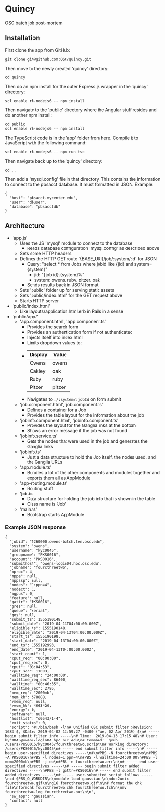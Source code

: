 # Quincy

OSC batch job post-mortem

## Installation

First clone the app from GitHub:

`git clone git@github.com:OSC/quincy.git`

Then move to the newly created 'quincy' directory:

`cd quincy`

Then do an npm install for the outer Express.js wrapper in the 'quincy' directory:

`scl enable rh-nodejs6 -- npm install`

Then navigate to the 'public' directory where the Angular stuff resides and do another npm install:

```
cd public
scl enable rh-nodejs6 -- npm install
```

The TypeScript code is in the 'app' folder from here. Compile it to JavaScript with the following command:

`scl enable rh-nodejs6 -- npm run tsc`

Then navigate back up to the 'quincy' directory:

`cd ..`

Then add a 'mysql.config' file in that directory. This contains the information to connect to the pbsacct database. It must formatted in JSON. Example:

```
{
  "host": "pbsacct.mycenter.edu",
  "user": "dbuser",
  "database": "pbsacctdb"
}
```

## Architecture

- 'app.js'
    - Uses the JS 'mysql' module to connect to the database
        - Reads database configuration 'mysql.config' as described above
    - Sets some HTTP headers
    - Defines the HTTP GET route '{BASE_URI}/job/:system/:id' for JSON
        - Query: "select * from Jobs where jobid like {jid} and system={system}"
            - jid: "{job id}.{system}%"
            - system: owens, ruby, pitzer, oak
        - Sends results back in JSON format
    - Sets 'public' folder up for serving static assets
    - Sets 'public/index.html' for the GET request above
    - Starts HTTP server
- 'public/index.html'
    - Like layouts/application.html.erb in Rails in a sense
- 'public/app/'
    - 'app.component.html', 'app.component.ts'
        - Provides the search form
        - Provides an authentication form if not authenticated
        - Injects itself into index.html
        - Limits dropdown values to:
        - | Display | Value |
          | --- | --- |
          | Owens | owens |
          | Oakley | oak |
          | Ruby | ruby |
          | Pitzer | pitzer |
        - Navigates to `./:system/:jobId` on form submit
    - 'job.component.html', 'job.component.ts'
        - Defines a container for a Job
        - Provides the table layout for the information about the job
    - 'jobinfo.component.html', 'jobinfo.component.ts'
        - Provides the layout for the Ganglia links at the bottom
        - Shows an error message if the job was not found
    - 'jobinfo.service.ts'
        - Gets the nodes that were used in the job and generates the Ganglia links
    - 'jobinfo.ts'
        - Just a data structure to hold the Job itself, the nodes used, and the Ganglia URLs
    - 'app.module.ts'
        - Bundles a lot of the other components and modules together and exports them all as AppModule
    - 'app-routing.module.ts'
        - Routing stuff
    - 'job.ts'
        - Data structure for holding the job info that is shown in the table
        - Class name is 'Job'
    - 'main.ts'
        - Bootstrap starts AppModule

### Example JSON response

```
{
  "jobid": "5260000.owens-batch.ten.osc.edu",
  "system": "owens",
  "username": "kyc0045",
  "groupname": "PKS0016",
  "account": "PKS0016",
  "submithost": "owens-login04.hpc.osc.edu",
  "jobname": "fourcthreetwo",
  "nproc": 4,
  "mppe": null,
  "mppssp": null,
  "nodes": "1:ppn=4",
  "nodect": 1,
  "ngpus": 0,
  "feature": null,
  "gattr": "PKS0016",
  "gres": null,
  "queue": "serial",
  "qos": null,
  "submit_ts": 1555190148,
  "submit_date": "2019-04-13T04:00:00.000Z",
  "eligible_ts": 1555190148,
  "eligible_date": "2019-04-13T04:00:00.000Z",
  "start_ts": 1555190198,
  "start_date": "2019-04-13T04:00:00.000Z",
  "end_ts": 1555192993,
  "end_date": "2019-04-13T04:00:00.000Z",
  "start_count": 1,
  "cput_req": "00:00:00",
  "cput_req_sec": 0,
  "cput": "03:04:53",
  "cput_sec": 11093,
  "walltime_req": "24:00:00",
  "walltime_req_sec": 86400,
  "walltime": "00:46:35",
  "walltime_sec": 2795,
  "mem_req": "2000mb",
  "mem_kb": 578888,
  "vmem_req": null,
  "vmem_kb": 4663420,
  "energy": 0,
  "software": null,
  "hostlist": "o0543/1-4",
  "exit_status": 0,
  "script": "#!/bin/bash -l\n# Unified OSC submit filter $Revision: 1683 $, $Date: 2019-04-02 13:59:27 -0400 (Tue, 02 Apr 2019) $\n# ----- begin submit filter info -----\n# Time:  2019-04-13 17:15:48\n# User:  kyc0045@owens-login04.hpc.osc.edu\n# Command:  qsub /users/PKS0016/kyc0045/fourcthreetwo.script\n# Working directory:  /users/PKS0016/kyc0045\n# ----- end submit filter info -----\n# ----- begin user-specified directives -----\n#\n#PBS -N fourcthreetwo\n#PBS -A PKS0016\n#PBS -l nodes=1:ppn=4\n#PBS -l walltime=24:00:00\n#PBS -l mem=2000mb\n#PBS -j eo\n#PBS -e fourcthreetwo.err\n\n# ----- end user-specified directives -----\n# ----- begin submit filter added directives -----\n#PBS -l gattr=PKS0016\n# ----- end submit filter added directives -----\n# ----- user-submitted script follows -----\ncd $PBS_O_WORKDIR\n\nmodule load gaussian \n\ndos2unix fourcthreetwo.gjf\n\ng16 fourcthreetwo.gjf\n\n# format the chk file\nformchk fourcthreetwo.chk fourcthreetwo.fch\n\nmv fourcthreetwo.log fourcthreetwo.out\n\n",
  "sw_app": "gaussian",
  "contact": null
}
```
